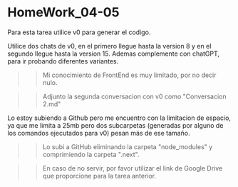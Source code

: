 # HomeWork_04-05

Para esta tarea utilice v0 para generar el codigo. 

Utilice dos chats de v0, en el primero llegue hasta la version 8 y en el segundo llegue hasta la version 15.
Ademas complemente con chatGPT, para ir probando diferentes variantes.

>> Mi conocimiento de FrontEnd es muy limitado, por no decir nulo.

>> Adjunto la segunda conversacion con v0 como "Conversacion 2.md"

 Lo estoy subiendo a Github pero me encuentro con la limitacion de espacio, ya que me limita a 25mb pero dos subcarpetas (generadas por alguno de los comandos ejecutados para v0) pesan más de ese tamaño. 

 >> Lo subi a GitHub eliminando la carpeta "node_modules" y comprimiendo la carpeta ".next".

 >> En caso de no servir, por favor utilizar el link de Google Drive que proporcione para la tarea anterior.
